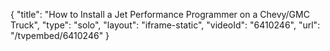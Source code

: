 {
    "title": "How to Install a Jet Performance Programmer on a Chevy\/GMC Truck",
    "type": "solo",
    "layout": "iframe-static",
    "videoId": "6410246",
    "url": "\/tvpembed\/6410246"
}